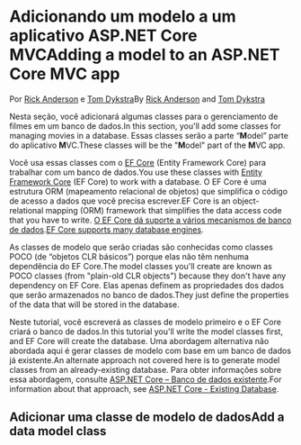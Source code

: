 # <a name="adding-a-model-to-an-aspnet-core-mvc-app"></a><span data-ttu-id="46787-101">Adicionando um modelo a um aplicativo ASP.NET Core MVC</span><span class="sxs-lookup"><span data-stu-id="46787-101">Adding a model to an ASP.NET Core MVC app</span></span>

<span data-ttu-id="46787-102">Por [Rick Anderson](https://twitter.com/RickAndMSFT) e [Tom Dykstra](https://github.com/tdykstra)</span><span class="sxs-lookup"><span data-stu-id="46787-102">By [Rick Anderson](https://twitter.com/RickAndMSFT) and [Tom Dykstra](https://github.com/tdykstra)</span></span>

<span data-ttu-id="46787-103">Nesta seção, você adicionará algumas classes para o gerenciamento de filmes em um banco de dados.</span><span class="sxs-lookup"><span data-stu-id="46787-103">In this section, you'll add some classes for managing movies in a database.</span></span> <span data-ttu-id="46787-104">Essas classes serão a parte “**M**odel” parte do aplicativo **M**VC.</span><span class="sxs-lookup"><span data-stu-id="46787-104">These classes will be the "**M**odel" part of the **M**VC app.</span></span>

<span data-ttu-id="46787-105">Você usa essas classes com o [EF Core](https://docs.microsoft.com/ef/core) (Entity Framework Core) para trabalhar com um banco de dados.</span><span class="sxs-lookup"><span data-stu-id="46787-105">You use these classes with [Entity Framework Core](https://docs.microsoft.com/ef/core) (EF Core) to work with a database.</span></span> <span data-ttu-id="46787-106">O EF Core é uma estrutura ORM (mapeamento relacional de objetos) que simplifica o código de acesso a dados que você precisa escrever.</span><span class="sxs-lookup"><span data-stu-id="46787-106">EF Core is an object-relational mapping (ORM) framework that simplifies the data access code that you have to write.</span></span> <span data-ttu-id="46787-107">[O EF Core dá suporte a vários mecanismos de banco de dados](https://docs.microsoft.com/ef/core/providers/).</span><span class="sxs-lookup"><span data-stu-id="46787-107">[EF Core supports many database engines](https://docs.microsoft.com/ef/core/providers/).</span></span>

<span data-ttu-id="46787-108">As classes de modelo que serão criadas são conhecidas como classes POCO (de “objetos CLR básicos”) porque elas não têm nenhuma dependência do EF Core.</span><span class="sxs-lookup"><span data-stu-id="46787-108">The model classes you'll create are known as POCO classes (from "plain-old CLR objects") because they don't have any dependency on EF Core.</span></span> <span data-ttu-id="46787-109">Elas apenas definem as propriedades dos dados que serão armazenados no banco de dados.</span><span class="sxs-lookup"><span data-stu-id="46787-109">They just define the properties of the data that will be stored in the database.</span></span>

<span data-ttu-id="46787-110">Neste tutorial, você escreverá as classes de modelo primeiro e o EF Core criará o banco de dados.</span><span class="sxs-lookup"><span data-stu-id="46787-110">In this tutorial you'll write the model classes first, and EF Core will create the database.</span></span> <span data-ttu-id="46787-111">Uma abordagem alternativa não abordada aqui é gerar classes de modelo com base em um banco de dados já existente.</span><span class="sxs-lookup"><span data-stu-id="46787-111">An alternate approach not covered here is to generate model classes from an already-existing database.</span></span> <span data-ttu-id="46787-112">Para obter informações sobre essa abordagem, consulte [ASP.NET Core – Banco de dados existente](https://docs.microsoft.com/ef/core/get-started/aspnetcore/existing-db).</span><span class="sxs-lookup"><span data-stu-id="46787-112">For information about that approach, see [ASP.NET Core - Existing Database](https://docs.microsoft.com/ef/core/get-started/aspnetcore/existing-db).</span></span>

## <a name="add-a-data-model-class"></a><span data-ttu-id="46787-113">Adicionar uma classe de modelo de dados</span><span class="sxs-lookup"><span data-stu-id="46787-113">Add a data model class</span></span>
